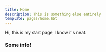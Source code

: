 ```yaml
---
title: Home
description: This is something else entirely
template: pages/home.hbt
---
```

Hi, this is my start page; I know it's neat.

### Some info!
